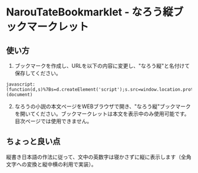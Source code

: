 # NarouTateBookmarklet - なろう縦ブックマークレット

## 使い方
1. ブックマークを作成し、URLを以下の内容に変更し、"なろう縦"と名付けて保存してください。

```
javascript:(function(d,s)%7Bs=d.createElement('script');s.src=window.location.protocol+'//github.com/vtns/NarouTateBookmarklet/blob/b506244d59b062dba40df89d5232269117404443/N1.js';d.body.appendChild(s);%7D)(document)
```

2. なろうの小説の本文ページをWEBブラウザで開き、"なろう縦"ブックマークを開いてください。ブックマークレットは本文を表示中のみ使用可能です。目次ページでは使用できません。

## ちょっと良い点
縦書き日本語の作法に従って、文中の英数字は寝かさずに縦に表示します（全角文字への変換と縦中横の利用で実装）。
